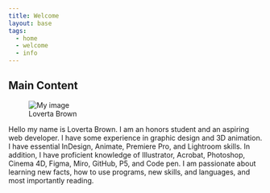 ```yaml
---
title: Welcome
layout: base
tags:
  - home
  - welcome
  - info
---
```

<h2 class="mainHeading">Main Content</h2>
<section class="myimg">
    <figure><img src="/images/me.jpg" alt="My image" class="img-responsive"> <figcaption class="caption">Loverta Brown</figcaption></figure>
</section>
<section class="myinfo">
    <p>Hello my name is Loverta Brown. I am an honors student and an aspiring web developer. I have some experience in graphic design and 3D animation. I have essential InDesign, Animate, Premiere Pro, and Lightroom skills. In addition, I have proficient knowledge of Illustrator, Acrobat, Photoshop, Cinema 4D, Figma, Miro, GitHub, P5, and Code pen. I am passionate about learning new facts, how to use programs, new skills, and languages, and most importantly reading.</p>
</section>
